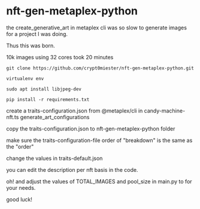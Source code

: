# nft-gen-metaplex-python
the create_generative_art in metaplex cli was so slow to generate images for a project I was doing.

Thus this was born. 

10k images using 32 cores took 20 minutes

```
git clone https://github.com/crypt0miester/nft-gen-metaplex-python.git

virtualenv env

sudo apt install libjpeg-dev

pip install -r requirements.txt
```

create a traits-configuration.json from @metaplex/cli in candy-machine-nft.ts generate_art_configurations <directory>
  
copy the traits-configuration.json to nft-gen-metaplex-python folder

make sure the traits-configuration-file order of "breakdown" is the same as the "order"
  
change the values in traits-default.json
  
you can edit the description per nft basis in the code.
 
oh! and adjust the values of TOTAL_IMAGES and pool_size in main.py to for your needs. 
  
good luck!

